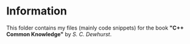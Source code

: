 # Information
This folder contains my files (mainly code snippets) for the book  **"C++ Common Knowledge"** by *S. C. Dewhurst*.
